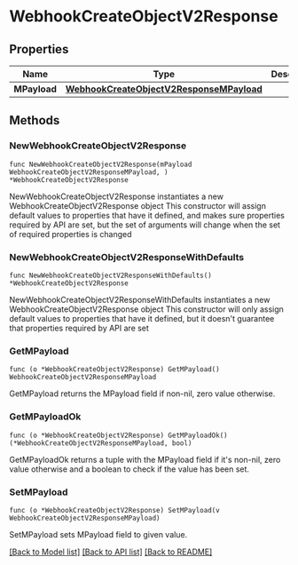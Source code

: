 # WebhookCreateObjectV2Response

## Properties

Name | Type | Description | Notes
------------ | ------------- | ------------- | -------------
**MPayload** | [**WebhookCreateObjectV2ResponseMPayload**](WebhookCreateObjectV2ResponseMPayload.md) |  | 

## Methods

### NewWebhookCreateObjectV2Response

`func NewWebhookCreateObjectV2Response(mPayload WebhookCreateObjectV2ResponseMPayload, ) *WebhookCreateObjectV2Response`

NewWebhookCreateObjectV2Response instantiates a new WebhookCreateObjectV2Response object
This constructor will assign default values to properties that have it defined,
and makes sure properties required by API are set, but the set of arguments
will change when the set of required properties is changed

### NewWebhookCreateObjectV2ResponseWithDefaults

`func NewWebhookCreateObjectV2ResponseWithDefaults() *WebhookCreateObjectV2Response`

NewWebhookCreateObjectV2ResponseWithDefaults instantiates a new WebhookCreateObjectV2Response object
This constructor will only assign default values to properties that have it defined,
but it doesn't guarantee that properties required by API are set

### GetMPayload

`func (o *WebhookCreateObjectV2Response) GetMPayload() WebhookCreateObjectV2ResponseMPayload`

GetMPayload returns the MPayload field if non-nil, zero value otherwise.

### GetMPayloadOk

`func (o *WebhookCreateObjectV2Response) GetMPayloadOk() (*WebhookCreateObjectV2ResponseMPayload, bool)`

GetMPayloadOk returns a tuple with the MPayload field if it's non-nil, zero value otherwise
and a boolean to check if the value has been set.

### SetMPayload

`func (o *WebhookCreateObjectV2Response) SetMPayload(v WebhookCreateObjectV2ResponseMPayload)`

SetMPayload sets MPayload field to given value.



[[Back to Model list]](../README.md#documentation-for-models) [[Back to API list]](../README.md#documentation-for-api-endpoints) [[Back to README]](../README.md)


